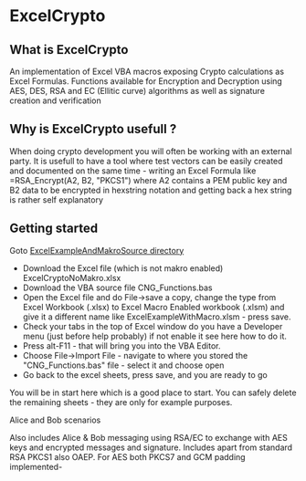 # ExcelCrypto
## What is ExcelCrypto

An implementation of Excel VBA macros exposing Crypto calculations as Excel Formulas.  Functions available for Encryption and Decryption using AES, DES, RSA and EC (Ellitic curve) algorithms as well as signature creation and verification 

## Why is ExcelCrypto usefull ?
When doing crypto development you will often be working with an external party. It is usefull to have a tool where test vectors can be easily created and documented on the same time  - writing an Excel Formula like =RSA_Encrypt(A2, B2, "PKCS1") where A2 contains a PEM public key and B2 data to be encrypted in hexstring notation and getting back a hex string is rather self explanatory 

## Getting started
Goto [ExcelExampleAndMakroSource directory](../ExcelExampleAndMakroSource)
- Download the Excel file (which is not makro enabled) ExcelCryptoNoMakro.xlsx
- Download the VBA source file CNG_Functions.bas
- Open the Excel file and do File->save a copy,  change the type from Excel Workbook (.xlsx) to Excel Macro Enabled workbook  (.xlsm) and give it a different name like ExcelExampleWithMacro.xlsm - press save.
- Check your tabs in the top of Excel window do you have a Developer menu (just before help probably) if not enable it see here how to do it. 
- Press alt-F11 - that will bring you into the VBA Editor. 
- Choose File->Import File - navigate to where you stored the "CNG_Functions.bas" file - select it and choose open
- Go back to the excel sheets, press save, and you are ready to go

You will be in start here which is a good place to start.
You can safely delete the remaining sheets - they are only for example purposes.






Alice and Bob scenarios

Also includes Alice & Bob messaging using RSA/EC to exchange with AES keys and encrypted messages and signature. 
Includes apart from standard RSA PKCS1 also OAEP. For AES both PKCS7 and GCM padding implemented-

